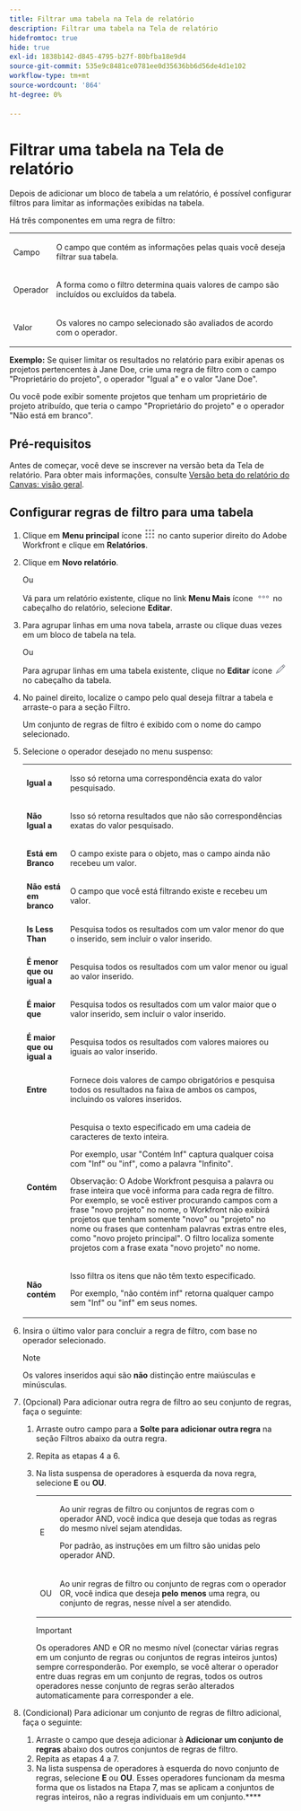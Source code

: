 ```yaml
---
title: Filtrar uma tabela na Tela de relatório
description: Filtrar uma tabela na Tela de relatório
hidefromtoc: true
hide: true
exl-id: 1838b142-d845-4795-b27f-80bfba18e9d4
source-git-commit: 535e9c8481ce0781ee0d35636bb6d56de4d1e102
workflow-type: tm+mt
source-wordcount: '864'
ht-degree: 0%

---
```


# Filtrar uma tabela na Tela de relatório

Depois de adicionar um bloco de tabela a um relatório, é possível configurar filtros para limitar as informações exibidas na tabela.

Há três componentes em uma regra de filtro:

<table style="table-layout:auto"> 
 <col> 
 <col> 
 <tbody> 
  <tr> 
   <td role="rowheader">Campo</td> 
   <td> <p>O campo que contém as informações pelas quais você deseja filtrar sua tabela.</p> </td> 
  </tr> 
  <tr> 
   <td role="rowheader">Operador</td> 
   <td> <p>A forma como o filtro determina quais valores de campo são incluídos ou excluídos da tabela. </p> </td> 
  </tr> 
  <tr> 
   <td role="rowheader">Valor</td> 
   <td> <p>Os valores no campo selecionado são avaliados de acordo com o operador.</p> </td> 
  </tr> 
 </tbody> 
</table>

**Exemplo:** Se quiser limitar os resultados no relatório para exibir apenas os projetos pertencentes à Jane Doe, crie uma regra de filtro com o campo &quot;Proprietário do projeto&quot;, o operador &quot;Igual a&quot; e o valor &quot;Jane Doe&quot;.

Ou você pode exibir somente projetos que tenham um proprietário de projeto atribuído, que teria o campo &quot;Proprietário do projeto&quot; e o operador &quot;Não está em branco&quot;.

## Pré-requisitos

Antes de começar, você deve se inscrever na versão beta da Tela de relatório. Para obter mais informações, consulte [Versão beta do relatório do Canvas: visão geral](/help/quicksilver/product-announcements/betas/canvas-dashboards-beta/reporting-canvas-beta-overview.md).

## Configurar regras de filtro para uma tabela

1. Clique em **Menu principal** ícone ![](assets/main-menu-icon.png) no canto superior direito do Adobe Workfront e clique em **Relatórios**.

1. Clique em **Novo relatório**.

   Ou

   Vá para um relatório existente, clique no link **Menu Mais** ícone ![](assets/more-icon.png) no cabeçalho do relatório, selecione **Editar**.

1. Para agrupar linhas em uma nova tabela, arraste ou clique duas vezes em um bloco de tabela na tela.

   Ou

   Para agrupar linhas em uma tabela existente, clique no **Editar** ícone ![](assets/edit-icon.png) no cabeçalho da tabela.

1. No painel direito, localize o campo pelo qual deseja filtrar a tabela e arraste-o para a seção Filtro.

   Um conjunto de regras de filtro é exibido com o nome do campo selecionado.

1. Selecione o operador desejado no menu suspenso:

   <table style="table-layout:auto"> 
    <col> 
    <col> 
    <tbody> 
     <tr> 
      <td role="rowheader"><strong>Igual a</strong> </td> 
      <td> <p>Isso só retorna uma correspondência exata do valor pesquisado.</p> </td> 
     </tr> 
     <tr> 
      <td role="rowheader"><strong>Não Igual a</strong> </td> 
      <td> <p>Isso só retorna resultados que não são correspondências exatas do valor pesquisado.</p> </td> 
     </tr> 
     <tr> 
      <td role="rowheader"><strong>Está em Branco</strong> </td> 
      <td> <p>O campo existe para o objeto, mas o campo ainda não recebeu um valor.</p> </td> 
     </tr> 
     <tr> 
      <td role="rowheader"><strong>Não está em branco</strong> </td> 
      <td> <p>O campo que você está filtrando existe e recebeu um valor.</p> </td> 
     </tr> 
     <tr> 
      <td role="rowheader"><strong>Is Less Than</strong> </td> 
      <td> <p>Pesquisa todos os resultados com um valor menor do que o inserido, sem incluir o valor inserido.</p> </td> 
     </tr> 
     <tr> 
      <td role="rowheader"><strong>É menor que ou igual a</strong> </td> 
      <td> <p>Pesquisa todos os resultados com um valor menor ou igual ao valor inserido.</p> </td> 
     </tr> 
     <tr> 
      <td role="rowheader"><strong>É maior que</strong> </td> 
      <td> <p>Pesquisa todos os resultados com um valor maior que o valor inserido, sem incluir o valor inserido.</p> </td> 
     </tr> 
     <tr> 
      <td role="rowheader"><strong>É maior que ou igual a</strong> </td> 
      <td> <p>Pesquisa todos os resultados com valores maiores ou iguais ao valor inserido.</p> </td> 
     </tr> 
     <tr> 
      <td role="rowheader"><strong>Entre</strong> </td> 
      <td> <p>Fornece dois valores de campo obrigatórios e pesquisa todos os resultados na faixa de ambos os campos, incluindo os valores inseridos.</p> </td> 
     </tr> 
     <tr> 
      <td role="rowheader"><strong>Contém</strong> </td> 
      <td> <p>Pesquisa o texto especificado em uma cadeia de caracteres de texto inteira.</p> <p>Por exemplo, usar "Contém Inf" captura qualquer coisa com "Inf" ou "inf", como a palavra "Infinito".</p> <p>Observação: O Adobe Workfront pesquisa a palavra ou frase inteira que você informa para cada regra de filtro. Por exemplo, se você estiver procurando campos com a frase "novo projeto" no nome, o Workfront não exibirá projetos que tenham somente "novo" ou "projeto" no nome ou frases que contenham palavras extras entre eles, como "novo projeto principal". O filtro localiza somente projetos com a frase exata "novo projeto" no nome.</p> </td> 
     </tr> 
     <tr> 
      <td role="rowheader"><strong>Não contém</strong> </td> 
      <td> <p>Isso filtra os itens que não têm texto especificado.</p> <p>Por exemplo, "não contém inf" retorna qualquer campo sem "Inf" ou "inf" em seus nomes.</p> </td> 
     </tr> 
    </tbody> 
   </table>

1. Insira o último valor para concluir a regra de filtro, com base no operador selecionado.

   >[!NOTE]
   >
   >Os valores inseridos aqui são **não** distinção entre maiúsculas e minúsculas.

1. (Opcional) Para adicionar outra regra de filtro ao seu conjunto de regras, faça o seguinte:

   1. Arraste outro campo para a **Solte para adicionar outra regra** na seção Filtros abaixo da outra regra.
   1. Repita as etapas 4 a 6.
   1. Na lista suspensa de operadores à esquerda da nova regra, selecione **E** ou **OU**.

      <table style="table-layout:auto"> 
       <col> 
       </col> 
       <col> 
       </col> 
       <tbody> 
        <tr> 
         <td role="rowheader"> <p>E</p> </td> 
         <td> <p>Ao unir regras de filtro ou conjuntos de regras com o operador AND, você indica que deseja que todas as regras do mesmo nível sejam atendidas.</p> <p>Por padrão, as instruções em um filtro são unidas pelo operador AND.</p> </td> 
        </tr> 
        <tr> 
         <td role="rowheader"> <p>OU</p> </td> 
         <td> <p>Ao unir regras de filtro ou conjunto de regras com o operador OR, você indica que deseja <strong>pelo menos</strong> uma regra, ou conjunto de regras, nesse nível a ser atendido.</p> </td> 
        </tr> 
       </tbody> 
      </table>

      >[!IMPORTANT]
      >
      >Os operadores AND e OR no mesmo nível (conectar várias regras em um conjunto de regras ou conjuntos de regras inteiros juntos) sempre corresponderão. Por exemplo, se você alterar o operador entre duas regras em um conjunto de regras, todos os outros operadores nesse conjunto de regras serão alterados automaticamente para corresponder a ele.

1. (Condicional) Para adicionar um conjunto de regras de filtro adicional, faça o seguinte:

   1. Arraste o campo que deseja adicionar à **Adicionar um conjunto de regras** abaixo dos outros conjuntos de regras de filtro.
   1. Repita as etapas 4 a 7.
   1. Na lista suspensa de operadores à esquerda do novo conjunto de regras, selecione **E** ou **OU**. Esses operadores funcionam da mesma forma que os listados na Etapa 7, mas se aplicam a conjuntos de regras inteiros, não a regras individuais em um conjunto.****
